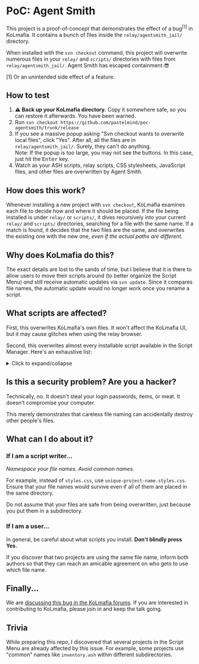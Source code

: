 # PoC: Agent Smith

This project is a proof-of-concept that demonstrates the effect of a bug<sup>\[1\]</sup> in KoLmafia. It contains a bunch of files inside the `relay/agentsmith_jail/` directory.

When installed with the `svn checkout` command, this project will overwrite numerous files in your `relay/` and `scripts/` directories with files from `relay/agentsmith_jail/`. Agent Smith has escaped containment.😎

\[1\] Or an unintended side effect of a feature.

## How to test

1. ⚠ **Back up your KoLmafia directory.** Copy it somewhere safe, so you can restore it afterwards. You have been warned.
2. Run `svn checkout https://github.com/pastelmind/poc-agentsmith/trunk/release`
3. If you see a massive popup asking "Svn checkout wants to overwrite local files", click "Yes". After all, all the files are in `relay/agentsmith_jail/`. Surely, they can't do anything.\
   Note: If the popup is too large, you may not see the buttons. In this case, just hit the <kbd>Enter</kbd> key.
4. Watch as your ASH scripts, relay scripts, CSS stylesheets, JavaScript files, and other files are overwritten by Agent Smith.

## How does this work?

Whenever installing a new project with `svn checkout`, KoLmafia examines each file to decide how and where it should be placed. If the file being installed is under `relay/` or `scripts/`, it dives recursively into your current `relay/` and `scripts/` directories, searching for a file with the same name. If a match is found, it decides that the two files are the same, and overwrites the existing one with the new one, _even if the actual paths are different._

## Why does KoLmafia do this?

The exact details are lost to the sands of time, but I believe that it is there to allow users to move their scripts around (to better organize the Script Menu) _and_ still receive automatic updates via `svn update`. Since it compares file names, the automatic update would no longer work once you rename a script.

## What scripts are affected?

First, this overwrites KoLmafia's own files. It won't affect the KoLmafia UI, but it may cause glitches when using the relay browser.

Second, this overwrites almost every installable script available in the Script Manager. Here's an exhaustive list:

<details>
<summary>Click to expand/collapse</summary>

(The links point to the SVN/Git repositories; they won't work when you click it.)

- [Airport Colors](https://svn.code.sf.net/p/kol-airport-colors/code)
- [Arrrbor Day](https://svn.code.sf.net/p/veracity0/code/arrrbor-day/)
- [Ascension Checklist Handler](https://svn.code.sf.net/p/eodascensionchecklist/code/)
- [Asdon Martin GUI](https://github.com/Ezandora/Asdon-Martin-GUI/branches/Release/)
- [autoBasement](https://svn.code.sf.net/p/winterbay-mafia/autobasement/code/)
- [autoscend](https://github.com/Loathing-Associates-Scripting-Society/autoscend/trunk/RELEASE/)
- [Bale's Campground](https://svn.code.sf.net/p/bale/relay/code/campground/)
- [Bale's Mall](https://svn.code.sf.net/p/bale/relay/code/mall_storeLinks/)
- [Bale's Museum](https://svn.code.sf.net/p/bale/relay/code/museum/)
- [Bale's Topmenu](https://svn.code.sf.net/p/bale/relay/code/topmenu/)
- [Bastille](https://github.com/Ezandora/Bastille/branches/Release/)
- [BatBrain](https://svn.code.sf.net/p/batbrain/code/)
- [BatMan RE](https://svn.code.sf.net/p/batman-re/code/)
- [BestBetweenBattle](https://svn.code.sf.net/p/bestbetweenbattle/code/)
- [Bounty Hunter Helper](https://svn.code.sf.net/p/rlbond86-mafia-scripts/code/bounty_hunter_helper/trunk/)
- [Bounty](https://svn.code.sf.net/p/autobhh/code/)
- [Bumcheekcend](https://svn.code.sf.net/p/bumcheekascend/code/bumcheekascend/)
- [BumPork](https://svn.code.sf.net/p/bumcheekascend/code/bumpork/)
- [buttonFrenzy](https://svn.code.sf.net/p/guyymafia/code/buttonfrenzy/)
- [CanAdv](https://svn.code.sf.net/p/therazekolmafia/canadv/code/)
- [CartoucheHunter](https://svn.code.sf.net/p/cartouchehunter/svn/)
- [CFStat](https://svn.code.sf.net/p/kolmafiascripts/cfstat/code/)
- [Charsheet: Skills by Class](https://svn.code.sf.net/p/relay-charsheet/code/)
- [ChIT](https://svn.code.sf.net/p/mafiachit/code/)
- [Choice Override](https://github.com/Ezandora/Choice-Override/branches/Release/)
- [ckb's Iconic topmenu](https://svn.code.sf.net/p/ckbiconmenu/code/)
- [Clan Raidlog Parser](https://github.com/balefull/raidlog-parser/branches/master)
- [CLI Links](https://svn.code.sf.net/p/clilinks/code/)
- [CounterChecker](https://svn.code.sf.net/p/bale/counterchecker/code/)
- [Currencies](https://svn.code.sf.net/p/kolmafiascripts/currencies/code/)
- [DCQuest](https://svn.code.sf.net/p/kolmafiascripts/dcq/code/)
- [Dinsey Landfill](https://svn.code.sf.net/p/bale/dinsey/code/)
- [Drag-n-Drop Inventories](https://svn.code.sf.net/p/drag-n-drop-inventories/code)
- [DreadDrunk](https://svn.code.sf.net/p/guyymafia/code/dreaddrunk/)
- [EatDrink](https://svn.code.sf.net/p/therazekolmafia/eatdrink/code/)
- [Enhanced Inventory Spoilers](https://svn.code.sf.net/p/rlbond86-mafia-scripts/code/enhanced_inventory_spoilers/trunk/)
- [EoD Softcore Ascension Script](https://svn.code.sf.net/p/eodscascension/code-0/)
- [Excavator](https://github.com/gausie/excavator/trunk/RELEASE/)
- [extraction](https://svn.code.sf.net/p/digitrev/code/extraction)
- [FantasyRealm](https://github.com/Ezandora/FantasyRealm/branches/Release/)
- [Far Future](https://github.com/Ezandora/Far-Future/branches/Release/)
- [Fax Identification](https://svn.code.sf.net/p/rlbond86-mafia-scripts/code/fax_tell/trunk/)
- [Form of...HTML!](https://svn.code.sf.net/p/formhtml/code/)
- [Gain](https://github.com/Ezandora/Gain/branches/Release/)
- [Genie](https://github.com/Ezandora/Genie/branches/Release/)
- [Get Skill](https://svn.code.sf.net/p/therazekolmafia/getskill/code/)
- [Guide](https://github.com/Ezandora/Guide/branches/Release/)
- [Harvest](https://svn.code.sf.net/p/mafia-harvest/code/)
- [Helix Fossil](https://github.com/Ezandora/Helix-Fossil/branches/Release/)
- [Improved Guild Trainer](https://svn.code.sf.net/p/rlbond86-mafia-scripts/code/better_trainer/trunk/)
- [KGBriefcase](https://github.com/Ezandora/Briefcase/branches/Release/)
- [LootBot](https://svn.code.sf.net/p/guyymafia/code/lootbot/)
- [LT&T Office](https://svn.code.sf.net/p/bale/ltt/code/)
- [Make Meat Fast](https://svn.code.sf.net/p/winterbay-mafia/farm/code/)
- [Manage Store](https://svn.code.sf.net/p/kolmafiascripts/shop/code/)
- [Manor Informer](https://svn.code.sf.net/p/bale/relay/code/manor_unlockInfo/)
- [Mercenary Mood](https://svn.code.sf.net/p/mercenarymood/code)
- [Missing Manuel](https://svn.code.sf.net/p/missingmanuel/code/trunk/)
- [Modular Choice Override](https://svn.code.sf.net/p/rlbond86-mafia-scripts/code/modular_choice_override/trunk/)
- [Monster Manuel: Improved](https://svn.code.sf.net/p/bale/relay/code/Monster_Manuel_Improvement/)
- [Nemesis.ash](https://svn.code.sf.net/p/slyz-nemesis/code/)
- [New Life](https://svn.code.sf.net/p/bale/new-life/code/)
- [NewYou](https://github.com/coandco/mafia-NewYou/trunk/)
- [Noobsorb](https://svn.code.sf.net/p/kolm-noobsorb/svn/)
- [NS Tower Scroller](https://svn.code.sf.net/p/bale/ns-tower-relay/code/)
- [OBE Universal Recovery](https://svn.code.sf.net/p/mafiarecovery/code/)
- [OCD Inventory Control](https://svn.code.sf.net/p/bale/ocd/code/)
- [PandamoniumQuest](https://svn.code.sf.net/p/wrldwzrd89-mafia-scripts/code/trunk/pandamonium-quest/)
- [PirateRealm](https://github.com/Ezandora/PirateRealm/trunk/Release/)
- [Pizza Cube GUI](https://github.com/ggvgiu/PizzaCubeGUI/branches/Release)
- [Pork to the Future](https://svn.code.sf.net/p/guyymafia/code/porkfuture/)
- [Prefref Plus](https://svn.code.sf.net/p/reference-plus/code/)
- [Psychose-a-Matic](https://svn.code.sf.net/p/psychoseamatic/code/)
- [Relay Task List](https://svn.code.sf.net/p/rlbond86-mafia-scripts/code/task_list/trunk/)
- [Rollover Management](https://svn.code.sf.net/p/rollover-management/code/)
- [Skill Planner/CS Tracker](https://svn.code.sf.net/p/mafia-cs-planner/svn/)
- [SL_Ascend](https://github.com/soolar/sl_ascend/trunk/RELEASE/)
- [Slime Tube](https://svn.code.sf.net/p/slimetube/code/)
- [Slimecalc](https://svn.code.sf.net/p/guyymafia/code/slimecalc/)
- [SmartStasis](https://svn.code.sf.net/p/smartstasis/code/)
- [Snapshot Maker](https://svn.code.sf.net/p/ccascend/code/snapshot)
- [Snojo Training](https://svn.code.sf.net/p/bale/snojo/code/)
- [Source Terminal GUI](https://github.com/Ezandora/Source-Terminal-GUI/branches/Release/)
- [Space Tripper](https://svn.code.sf.net/p/guyymafia/code/spacetripper/)
- [Spacegate Sounds](https://svn.code.sf.net/p/veracity0/code/spacegate-sounds/)
- [Spacegate](https://github.com/Ezandora/Spacegate/branches/Release/)
- [Spelunky Reference](https://svn.code.sf.net/p/bale/spelunky/code/)
- [Standard Rollover Bonus](https://svn.code.sf.net/p/standard-rollover-bonus/code/)
- [Superdrinks for Fun and Profit](https://svn.code.sf.net/p/fluxxdog-coding/code/trunk/superdrinks/)
- [Superhuman Cocktail Maximizer](https://svn.code.sf.net/p/rlbond86-mafia-scripts/code/cocktailmax/trunk/)
- [Sushi](https://svn.code.sf.net/p/winterbay-mafia/sushi/code/)
- [Sweet Synthesis](https://github.com/Ezandora/Sweet-Synthesis/branches/Release/)
- [Tale Prank](https://svn.code.sf.net/p/guyymafia/code/taleprank/)
- [The Sea](https://svn.code.sf.net/p/therazekolmafia/thesea/code/)
- [Tower Checker](https://svn.code.sf.net/p/towerchecker/code/)
- [TrickTreat](https://svn.code.sf.net/p/guyymafia/code/tricktreat/)
- [TrophyTastic](https://svn.code.sf.net/p/guyymafia/code/trophytastic/)
- [UberPvPOptimizer](https://svn.code.sf.net/p/uberpvpoptimizer/svn/)
- [Universal Recovery](https://svn.code.sf.net/p/kolmafiascripts/mafiarecovery/code/)
- [Unlock Dreasylvania](https://svn.code.sf.net/p/unlock-dread2/code/)
- [vcon](https://svn.code.sf.net/p/veracity0/code/vcon/)
- [Veracity's BeachComber](https://svn.code.sf.net/p/veracity0/code/beach/)
- [Veracity's Garden Harvester](https://svn.code.sf.net/p/veracity0/code/garden/)
- [Veracity's Gingerbread City](https://svn.code.sf.net/p/veracity0/code/gingerbread/)
- [Veracity's Meat Farming](https://svn.code.sf.net/p/veracity0/code/meat-farm/)
- [Veracity's Spacegate](https://svn.code.sf.net/p/veracity0/code/spacegate/)
- [VotingBooth](https://github.com/Ezandora/Voting-Booth/trunk/Release/)
- [vprops](https://svn.code.sf.net/p/veracity0/code/vprops/)
- [WHAM](https://svn.code.sf.net/p/winterbay-mafia/wham/code/)
- [Wiki Links](https://svn.code.sf.net/p/bale/relay/code/desc_wikiLinks/)
- [Woods quest starter](https://svn.code.sf.net/p/bale/relay/code/woods_questStart/)
- [WTF Familiars](https://svn.code.sf.net/p/relaywtf/code/famswtf/)
- [WTF Inventory](https://svn.code.sf.net/p/relaywtf/code/inventorywtf/)
- [WTF Shops](https://svn.code.sf.net/p/relaywtf/code/shopwtf/)
- [WTF Skills](https://svn.code.sf.net/p/relaywtf/code/skillswtf/)
- [WTF VIP Lounge](https://svn.code.sf.net/p/relaywtf/code/vipwtf/)
- [Zap Wand](https://svn.code.sf.net/p/zap-wand/code/)
- [ZLib](https://svn.code.sf.net/p/zlib/code/)
</details>

## Is this a security problem? Are you a hacker?

Technically, no. It doesn't steal your login passwords, items, or meat. It doesn't compromise your computer.

This merely demonstrates that careless file naming can accidentally destroy other people's files.

## What can I do about it?

### If I am a script writer...

_Namespace your file names. Avoid common names._

For example, instead of `styles.css`, use `unique-project-name.styles.css`. Ensure that your file names would survive even if all of them are placed in the same directory.

Do not assume that your files are safe from being overwritten, just because you put them in a subdirectory.

### If I am a user...

In general, be careful about what scripts you install. **Don't blindly press Yes.**

If you discover that two projects are using the same file name, inform both authors so that they can reach an amicable agreement on who gets to use which file name.

## Finally...

We are [discussing this bug in the KoLmafia forums](https://kolmafia.us/threads/svn-update-does-not-move-files-in-local-copy.26043/). If you are interested in contributing to KoLmafia, please join in and keep the talk going.

## Trivia

While preparing this repo, I discovered that several projects in the Script Menu are already affected by this issue. For example, some projects use "common" names like `inventory.ash` within different subdirectories.
